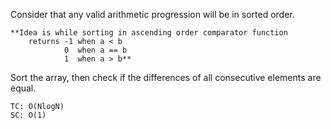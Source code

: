 Consider that any valid arithmetic progression will be in sorted order.

    **Idea is while sorting in ascending order comparator function 
        returns -1 when a < b
                0  when a == b
                1  when a > b**

Sort the array, then check if the differences of all consecutive elements are equal.

    TC: O(NlogN)
    SC: O(1)